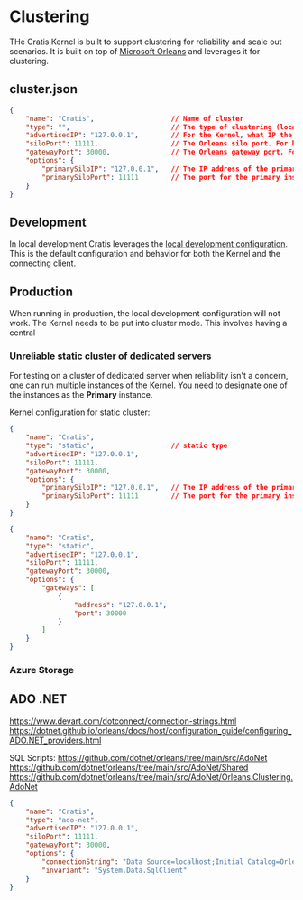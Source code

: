 # Clustering

THe Cratis Kernel is built to support clustering for reliability and scale out scenarios.
It is built on top of [Microsoft Orleans](https://docs.microsoft.com/en-us/dotnet/orleans/) and
leverages it for clustering.

## cluster.json

```json
{
    "name": "Cratis",                   // Name of cluster
    "type": "",                         // The type of clustering (local, static, azure-storage, ado-net)
    "advertisedIP": "127.0.0.1",        // For the Kernel, what IP the specific instance is advertising
    "siloPort": 11111,                  // The Orleans silo port. For kernel this is what it exposes
    "gatewayPort": 30000,               // The Orleans gateway port. For kernel this is what it exposes, for client this is that it connects to
    "options": {
        "primarySiloIP": "127.0.0.1",   // The IP address of the primary instance
        "primarySiloPort": 11111        // The port for the primary instance
    }
}
```


## Development

In local development Cratis leverages the [local development configuration](https://docs.microsoft.com/en-us/dotnet/orleans/host/configuration-guide/local-development-configuration).
This is the default configuration and behavior for both the Kernel and the connecting client.

## Production

When running in production, the local development configuration will not work. The Kernel needs to be put
into cluster mode. This involves having a central

### Unreliable static cluster of dedicated servers

For testing on a cluster of dedicated server when reliability isn't a concern, one can run multiple instances
of the Kernel. You need to designate one of the instances as the **Primary** instance.

Kernel configuration for static cluster:

```json
{
    "name": "Cratis",
    "type": "static",                   // static type
    "advertisedIP": "127.0.0.1",
    "siloPort": 11111,
    "gatewayPort": 30000,
    "options": {
        "primarySiloIP": "127.0.0.1",   // The IP address of the primary instance
        "primarySiloPort": 11111        // The port for the primary instance
    }
}
```

```json
{
    "name": "Cratis",
    "type": "static",
    "advertisedIP": "127.0.0.1",
    "siloPort": 11111,
    "gatewayPort": 30000,
    "options": {
        "gateways": [
            {
                "address": "127.0.0.1",
                "port": 30000
            }
        ]
    }
}
```


### Azure Storage

## ADO .NET

https://www.devart.com/dotconnect/connection-strings.html
https://dotnet.github.io/orleans/docs/host/configuration_guide/configuring_ADO.NET_providers.html

SQL Scripts:
https://github.com/dotnet/orleans/tree/main/src/AdoNet
https://github.com/dotnet/orleans/tree/main/src/AdoNet/Shared
https://github.com/dotnet/orleans/tree/main/src/AdoNet/Orleans.Clustering.AdoNet


```json
{
    "name": "Cratis",
    "type": "ado-net",
    "advertisedIP": "127.0.0.1",
    "siloPort": 11111,
    "gatewayPort": 30000,
    "options": {
        "connectionString": "Data Source=localhost;Initial Catalog=Orleans;User ID=sa;Password=1234Abcd;Pooling=False;Max Pool Size=200;MultipleActiveResultSets=True",
        "invariant": "System.Data.SqlClient"
    }
}
```
